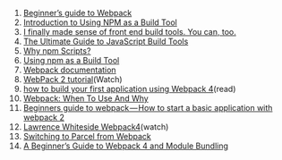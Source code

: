 
1. [Beginner’s guide to Webpack](https://medium.com/javascript-training/beginner-s-guide-to-webpack-b1f1a3638460)
2. [Introduction to Using NPM as a Build Tool](https://medium.com/javascript-training/introduction-to-using-npm-as-a-build-tool-b41076f488b0)
3. [I finally made sense of front end build tools. You can, too.](https://medium.freecodecamp.org/making-sense-of-front-end-build-tools-3a1b3a87043b)
4. [The Ultimate Guide to JavaScript Build Tools](https://www.stackchief.com/blog/The%20Ultimate%20Guide%20to%20JavaScript%20Build%20Tools)
5. [Why npm Scripts?](https://css-tricks.com/why-npm-scripts/)
6. [Using npm as a Build Tool](https://scotch.io/tutorials/using-npm-as-a-build-tool)
7. [Webpack documentation](https://webpack.js.org/)
8. [WebPack 2 tutorial](https://www.youtube.com/watch?v=8DDVr6wjJzQ&list=PL55RiY5tL51rcCnrOrZixuOsZhAHHy6os&index=3)(Watch)
9. [how to build your first application using Webpack 4](https://blog.novatics.com.br/webpack-4-is-not-an-alien-language-e252ebb0e596)(read)
10. [Webpack: When To Use And Why](https://blog.andrewray.me/webpack-when-to-use-and-why/)
11. [Beginners guide to webpack — How to start a basic application with webpack 2](https://medium.com/@ahsan.ayaz/beginners-guide-to-webpack-how-to-start-a-basic-application-with-webpack-2-ebed3172fa8c)
12. [Lawrence Whiteside Webpack4](https://www.youtube.com/channel/UCuRGaS7uXLAIrCrxKN_Ke7g)(watch)
13. [Switching to Parcel from Webpack](https://logrocket.com/blog/switching-to-parcel-from-webpack/)
14. [A Beginner’s Guide to Webpack 4 and Module Bundling](https://www.sitepoint.com/beginners-guide-webpack-module-bundling/)
